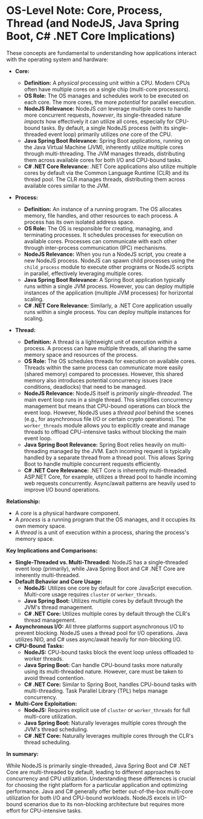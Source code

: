 # OS-Level Note: Core, Process, Thread (and NodeJS, Java Spring Boot, C# .NET Core Implications)

These concepts are fundamental to understanding how applications interact with the operating system and hardware:

*   **Core:**
    *   **Definition:** A *physical* processing unit within a CPU. Modern CPUs often have multiple cores on a single chip (multi-core processors).
    *   **OS Role:** The OS manages and schedules work to be executed on each core. The more cores, the more *potential* for parallel execution.
    *   **NodeJS Relevance:** NodeJS *can* leverage multiple cores to handle more concurrent requests, *however*, its single-threaded nature *impacts* how effectively it can utilize all cores, especially for CPU-bound tasks. By default, a single NodeJS process (with its single-threaded event loop) primarily utilizes *one* core of the CPU.
    *   **Java Spring Boot Relevance:** Spring Boot applications, running on the Java Virtual Machine (JVM), inherently utilize multiple cores through multi-threading. The JVM manages threads, distributing them across available cores for both I/O and CPU-bound tasks.
    *   **C# .NET Core Relevance:** .NET Core applications also utilize multiple cores by default via the Common Language Runtime (CLR) and its thread pool. The CLR manages threads, distributing them across available cores similar to the JVM.

*   **Process:**
    *   **Definition:** An instance of a running program. The OS allocates memory, file handles, and other resources to each process. A process has its own isolated address space.
    *   **OS Role:** The OS is responsible for creating, managing, and terminating processes. It schedules processes for execution on available cores. Processes can communicate with each other through inter-process communication (IPC) mechanisms.
    *   **NodeJS Relevance:** When you run a NodeJS script, you create a new NodeJS process. NodeJS can spawn child processes using the `child_process` module to execute other programs or NodeJS scripts in parallel, effectively leveraging multiple cores.
    *   **Java Spring Boot Relevance:** A Spring Boot application typically runs within a single JVM process. However, you can deploy multiple instances of the application (multiple JVM processes) for horizontal scaling.
    *   **C# .NET Core Relevance:** Similarly, a .NET Core application usually runs within a single process. You can deploy multiple instances for scaling.

*   **Thread:**
    *   **Definition:** A thread is a lightweight unit of execution *within* a process. A process can have multiple threads, all sharing the same memory space and resources of the process.
    *   **OS Role:** The OS schedules threads for execution on available cores. Threads within the same process can communicate more easily (shared memory) compared to processes. However, this shared memory also introduces potential concurrency issues (race conditions, deadlocks) that need to be managed.
    *   **NodeJS Relevance:** NodeJS itself is *primarily single-threaded*. The main event loop runs in a single thread. This simplifies concurrency management but means that CPU-bound operations can block the event loop. However, NodeJS uses a *thread pool* behind the scenes (e.g., for asynchronous file I/O or certain crypto operations). The `worker_threads` module allows you to explicitly create and manage threads to offload CPU-intensive tasks without blocking the main event loop.
    *   **Java Spring Boot Relevance:** Spring Boot relies heavily on multi-threading managed by the JVM. Each incoming request is typically handled by a separate thread from a thread pool. This allows Spring Boot to handle multiple concurrent requests efficiently.
    *   **C# .NET Core Relevance:** .NET Core is inherently multi-threaded. ASP.NET Core, for example, utilizes a thread pool to handle incoming web requests concurrently. Async/await patterns are heavily used to improve I/O bound operations.

**Relationship:**

*   A *core* is a physical hardware component.
*   A *process* is a running program that the OS manages, and it occupies its own memory space.
*   A *thread* is a unit of execution within a process, sharing the process's memory space.

**Key Implications and Comparisons:**

*   **Single-Threaded vs. Multi-Threaded:** NodeJS has a single-threaded event loop (primarily), while Java Spring Boot and C# .NET Core are inherently multi-threaded.
*   **Default Behavior and Core Usage:**
    *   **NodeJS:**  Utilizes one core by default for core JavaScript execution. Multi-core usage requires `cluster` or `worker_threads`.
    *   **Java Spring Boot:** Utilizes multiple cores by default through the JVM's thread management.
    *   **C# .NET Core:** Utilizes multiple cores by default through the CLR's thread management.
*   **Asynchronous I/O:** All three platforms support asynchronous I/O to prevent blocking. NodeJS uses a thread pool for I/O operations. Java utilizes NIO, and C# uses async/await heavily for non-blocking I/O.
*   **CPU-Bound Tasks:**
    *   **NodeJS:** CPU-bound tasks block the event loop unless offloaded to worker threads.
    *   **Java Spring Boot:** Can handle CPU-bound tasks more naturally using its multi-threaded nature. However, care must be taken to avoid thread contention.
    *   **C# .NET Core:** Similar to Spring Boot, handles CPU-bound tasks with multi-threading. Task Parallel Library (TPL) helps manage concurrency.
*   **Multi-Core Exploitation:**
    *   **NodeJS:** Requires explicit use of `cluster` or `worker_threads` for full multi-core utilization.
    *   **Java Spring Boot:** Naturally leverages multiple cores through the JVM's thread scheduling.
    *   **C# .NET Core:** Naturally leverages multiple cores through the CLR's thread scheduling.

**In summary:**

While NodeJS is primarily single-threaded, Java Spring Boot and C# .NET Core are multi-threaded by default, leading to different approaches to concurrency and CPU utilization. Understanding these differences is crucial for choosing the right platform for a particular application and optimizing performance. Java and C# generally offer better out-of-the-box multi-core utilization for both I/O and CPU-bound workloads. NodeJS excels in I/O-bound scenarios due to its non-blocking architecture but requires more effort for CPU-intensive tasks.

